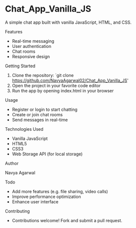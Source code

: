 # Chat_App_Vanilla_JS

A simple chat app built with vanilla JavaScript, HTML, and CSS.

Features

- Real-time messaging
- User authentication
- Chat rooms
- Responsive design

Getting Started

1. Clone the repository: `git clone https://github.com/NavyaAgarwal02/Chat_App_Vanilla_JS'
2. Open the project in your favorite code editor
3. Run the app by opening index.html in your browser

Usage

- Register or login to start chatting
- Create or join chat rooms
- Send messages in real-time

Technologies Used

- Vanilla JavaScript
- HTML5
- CSS3
- Web Storage API (for local storage)

Author

Navya Agarwal

Todo

- Add more features (e.g. file sharing, video calls)
- Improve performance optimization
- Enhance user interface

Contributing

- Contributions welcome! Fork and submit a pull request.

